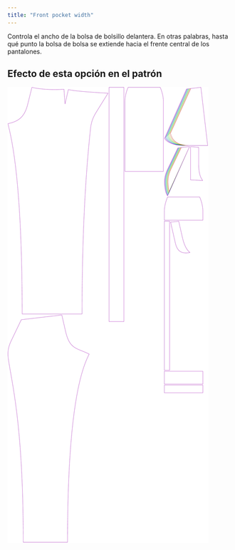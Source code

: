 ```yaml
---
title: "Front pocket width"
---
```


Controla el ancho de la bolsa de bolsillo delantera. En otras palabras, hasta qué punto la bolsa de bolsa se extiende hacia el frente central de los pantalones.

## Efecto de esta opción en el patrón

![Esta imagen muestra el efecto de esta opción superponiendo varias variantes que tienen un valor diferente para esta opción](charlie_frontpocketwidth_sample.svg "Efecto de esta opción en el patrón")
